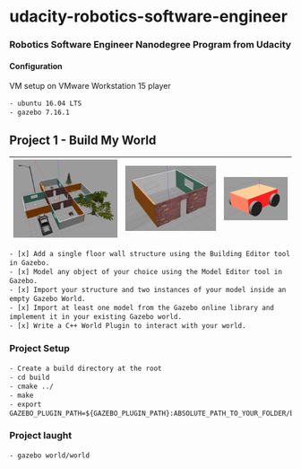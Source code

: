 # udacity-robotics-software-engineer
### Robotics Software Engineer Nanodegree Program from Udacity


#### Configuration

VM setup on VMware Workstation 15 player

	- ubuntu 16.04 LTS
	- gazebo 7.16.1

## Project 1 - Build My World

| ![basic-building](docs/imgs/world.png) | ![basic-building](docs/imgs/basic-building.png) | ![my_bot](docs/imgs/my_bot.png) |
| --- | --- | --- |


    - [x] Add a single floor wall structure using the Building Editor tool in Gazebo.
    - [x] Model any object of your choice using the Model Editor tool in Gazebo.
    - [x] Import your structure and two instances of your model inside an empty Gazebo World.
    - [x] Import at least one model from the Gazebo online library and implement it in your existing Gazebo world.
    - [x] Write a C++ World Plugin to interact with your world.

### Project Setup

    - Create a build directory at the root
    - cd build
    - cmake ../
    - make
    - export GAZEBO_PLUGIN_PATH=${GAZEBO_PLUGIN_PATH}:ABSOLUTE_PATH_TO_YOUR_FOLDER/build

### Project laught
   
    - gazebo world/world


